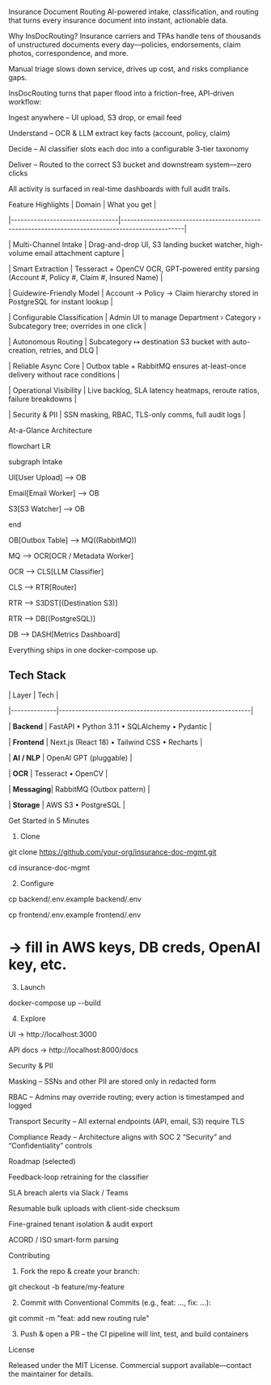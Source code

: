 Insurance Document Routing
AI-powered intake, classification, and routing that turns every insurance document into instant, actionable data.

Why InsDocRouting?
Insurance carriers and TPAs handle tens of thousands of unstructured documents every day—policies, endorsements, claim photos, correspondence, and more.

Manual triage slows down service, drives up cost, and risks compliance gaps.

InsDocRouting turns that paper flood into a friction-free, API-driven workflow:

Ingest anywhere – UI upload, S3 drop, or email feed

Understand – OCR & LLM extract key facts (account, policy, claim)

Decide – AI classifier slots each doc into a configurable 3-tier taxonomy

Deliver – Routed to the correct S3 bucket and downstream system—zero clicks

All activity is surfaced in real-time dashboards with full audit trails.

Feature Highlights
| Domain | What you get |

|---------------------------------|-------------------------------------------------------------------------------------------------|

| Multi-Channel Intake | Drag-and-drop UI, S3 landing bucket watcher, high-volume email attachment capture |

| Smart Extraction | Tesseract + OpenCV OCR, GPT-powered entity parsing (Account #, Policy #, Claim #, Insured Name) |

| Guidewire-Friendly Model | Account → Policy → Claim hierarchy stored in PostgreSQL for instant lookup |

| Configurable Classification | Admin UI to manage Department › Category › Subcategory tree; overrides in one click |

| Autonomous Routing | Subcategory ↦ destination S3 bucket with auto-creation, retries, and DLQ |

| Reliable Async Core | Outbox table + RabbitMQ ensures at-least-once delivery without race conditions |

| Operational Visibility | Live backlog, SLA latency heatmaps, reroute ratios, failure breakdowns |

| Security & PII | SSN masking, RBAC, TLS-only comms, full audit logs |

At-a-Glance Architecture

flowchart LR

subgraph Intake

UI[User Upload] --> OB

Email[Email Worker] --> OB

S3[S3 Watcher] --> OB

end

OB[Outbox Table] --> MQ((RabbitMQ))

MQ --> OCR[OCR / Metadata Worker]

OCR --> CLS[LLM Classifier]

CLS --> RTR[Router]

RTR --> S3DST[(Destination S3)]

RTR --> DB[(PostgreSQL)]

DB --> DASH[Metrics Dashboard]

  
  

Everything ships in one docker-compose up.

  

## Tech Stack

  

| Layer | Tech |

|--------------|-----------------------------------------------------------|

| **Backend** | FastAPI • Python 3.11 • SQLAlchemy • Pydantic |

| **Frontend** | Next.js (React 18) • Tailwind CSS • Recharts |

| **AI / NLP** | OpenAI GPT (pluggable) |

| **OCR** | Tesseract • OpenCV |

| **Messaging**| RabbitMQ (Outbox pattern) |

| **Storage** | AWS S3 • PostgreSQL |

  
  

Get Started in 5 Minutes

  

1. Clone

git clone https://github.com/your-org/insurance-doc-mgmt.git

cd insurance-doc-mgmt

  

2. Configure

cp backend/.env.example backend/.env

cp frontend/.env.example frontend/.env

# → fill in AWS keys, DB creds, OpenAI key, etc.

  

3. Launch

docker-compose up --build

  

4. Explore

UI → http://localhost:3000

API docs → http://localhost:8000/docs

  

Security & PII

  

Masking – SSNs and other PII are stored only in redacted form

  

RBAC – Admins may override routing; every action is timestamped and logged

  

Transport Security – All external endpoints (API, email, S3) require TLS

  

Compliance Ready – Architecture aligns with SOC 2 “Security” and “Confidentiality” controls

  

Roadmap (selected)

Feedback-loop retraining for the classifier

  

SLA breach alerts via Slack / Teams

  

Resumable bulk uploads with client-side checksum

  

Fine-grained tenant isolation & audit export

  

ACORD / ISO smart-form parsing

  

Contributing

1. Fork the repo & create your branch:

git checkout -b feature/my-feature

  

2. Commit with Conventional Commits (e.g., feat: …, fix: …):

git commit -m "feat: add new routing rule"

  

3. Push & open a PR – the CI pipeline will lint, test, and build containers

  

License

Released under the MIT License. Commercial support available—contact the maintainer for details.